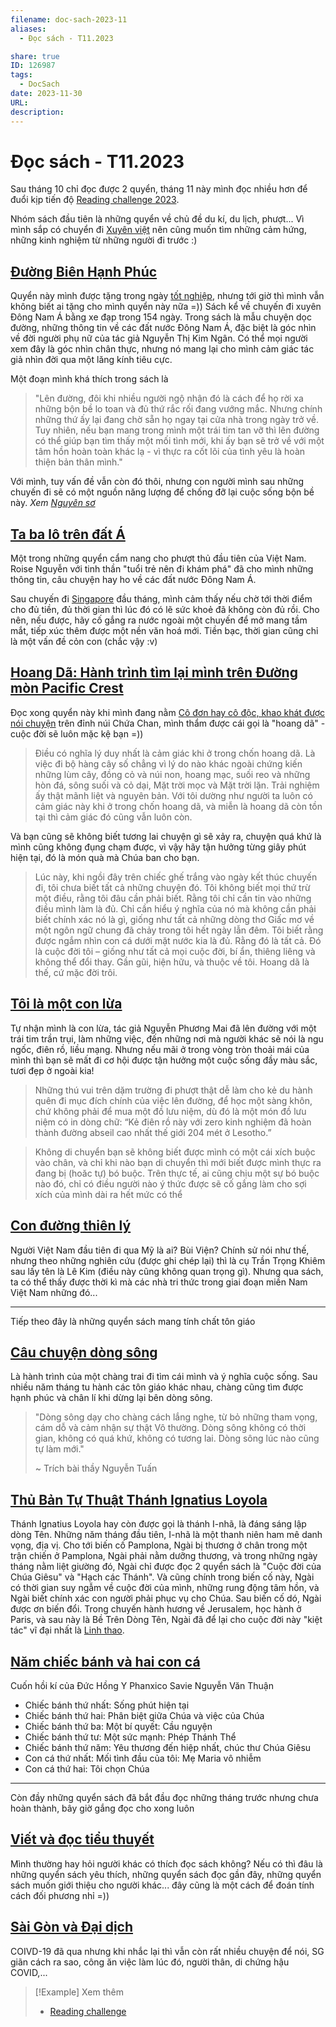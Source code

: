 ```yaml
---
filename: doc-sach-2023-11
aliases:
  - Đọc sách - T11.2023

share: true
ID: 126987
tags:
  - DocSach
date: 2023-11-30
URL: 
description:
---
```

# Đọc sách - T11.2023
Sau tháng 10 chỉ đọc được 2 quyển, tháng 11 này mình đọc nhiều hơn để đuổi kịp tiến độ [Reading challenge 2023](./reading-challenge-2023.md).

Nhóm sách đầu tiên là những quyển về chủ đề du kí, du lịch, phượt... Vì mình sắp có chuyển đi [Xuyên việt](./xuyen-viet-2023.md) nên cũng muốn tìm những cảm hứng, những kinh nghiệm từ những người đi trước :)
## [Đường Biên Hạnh Phúc](./duong-bien-hanh-phuc.md)

Quyển này mình được tặng trong ngày [tốt nghiệp](./hom-nay-toi-tot-nghiep.md), nhưng tới giờ thì mình vẫn không biết ai tặng cho mình quyển này nữa =)) Sách kể về chuyến đi xuyên Đông Nam Á bằng xe đạp trong 154 ngày. Trong sách là mẫu chuyện dọc đường, những thông tin về các đất nước Đông Nam Á, đặc biệt là góc nhìn về đời người phụ nữ của tác giả Nguyễn Thị Kim Ngân. Có thể mọi người xem đây là góc nhìn chân thực, nhưng nó mang lại cho mình cảm giác tác giả nhìn đời qua một lăng kính tiêu cực. 

Một đoạn mình khá thích trong sách là

> "Lên đường, đôi khi nhiều người ngộ nhận đó là cách để họ rời xa những bộn bề lo toan và đủ thứ rắc rối đang vướng mắc. Nhưng chính những thứ ấy lại đang chờ sẵn họ ngay tại cửa nhà trong ngày trở về. Tuy nhiên, nếu bạn mang trong mình một trái tim tan vỡ thì lên đường có thể giúp bạn tìm thấy một mối tình mới, khi ấy bạn sẽ trở về với một tâm hồn hoàn toàn khác lạ - vì thực ra cốt lõi của tình yêu là hoàn thiện bản thân mình."

Với mình, tuy vấn đề vẫn còn đó thôi, nhưng con người mình sau những chuyến đi sẽ có một nguồn năng lượng để chống đỡ lại cuộc sống bộn bề này. *Xem [Nguyên sơ](./nguyen-so.md)*
## [Ta ba lô trên đất Á](./ta-ba-lo-tren-dat-a.md)

Một trong những quyển cẩm nang cho phượt thủ đầu tiên của Việt Nam. Roise Nguyễn với tinh thần "tuổi trẻ nên đi khám phá" đã cho mình những thông tin, câu chuyện hay ho về các đất nước Đông Nam Á. 

Sau chuyến đi [Singapore](../../Singapore%20trip%202023.md) đầu tháng, mình cảm thấy nếu chờ tới thời điểm cho đủ tiền, đủ thời gian thì lúc đó có lẽ sức khoẻ đã không còn đủ rồi. Cho nên, nếu được, hãy cố gắng ra nước ngoài một chuyến để mở mang tầm mắt, tiếp xúc thêm được một nền văn hoá mới. Tiền bạc, thời gian cũng chỉ là một vấn đề cỏn con (chắc vậy :v)

## [Hoang Dã: Hành trình tìm lại mình trên Đường mòn Pacific Crest](./hoang-da-hanh-trinh-tim-lai-minh-tren-duong-mon-pacific-crest.md)

Đọc xong quyển này khi mình đang nằm [Cô đơn hay cô độc, khao khát được nói chuyện](./co-don-hay-co-doc-khao-khat-duoc-noi-chuyen.md) trên đỉnh núi Chứa Chan, mình thẩm được cái gọi là "hoang dã" - cuộc đời sẽ luôn mặc kệ bạn =)) 

> Điều có nghĩa lý duy nhất là cảm giác khi ở trong chốn hoang dã. Là việc đi bộ hàng cây số chẳng vì lý do nào khác ngoài chứng kiến những lùm cây, đồng cỏ và núi non, hoang mạc, suối reo và những hòn đá, sông suối và cỏ dại, Mặt trời mọc và Mặt trời lặn. Trải nghiệm ấy thật mãnh liệt và nguyên bản. Với tôi dường như người ta luôn có cảm giác này khi ở trong chốn hoang dã, và miễn là hoang dã còn tồn tại thì cảm giác đó cũng vẫn luôn còn.

Và bạn cũng sẽ không biết tương lai chuyện gì sẽ xảy ra, chuyện quá khứ là mình cũng không đụng chạm được, vì vậy hãy tận hưởng từng giây phút hiện tại, đó là món quà mà Chúa ban cho bạn.

> Lúc này, khi ngồi đây trên chiếc ghế trắng vào ngày kết thúc chuyến đi, tôi chưa biết tất cả những chuyện đó. Tôi không biết mọi thứ trừ một điều, rằng tôi đâu cần phải biết. Rằng tôi chỉ cần tin vào những điều mình làm là đủ. Chỉ cần hiểu ý nghĩa của nó mà không cần phải biết chính xác nó là gì, giống như tất cả những dòng thơ Giấc mơ về một ngôn ngữ chung đã chảy trong tôi hết ngày lẫn đêm. Tôi biết rằng được ngắm nhìn con cá dưới mặt nước kia là đủ. Rằng đó là tất cả. Đó là cuộc đời tôi – giống như tất cả mọi cuộc đời, bí ẩn, thiêng liêng và không thể đổi thay. Gần gũi, hiện hữu, và thuộc về tôi. Hoang dã là thế, cứ mặc đời trôi.

## [Tôi là một con lừa](../../T%C3%B4i%20l%C3%A0%20m%E1%BB%99t%20con%20l%E1%BB%ABa.md)

Tự nhận mình là con lừa, tác giả Nguyễn Phương Mai đã lên đường với một trái tim trần trụi, làm những việc, đến những nơi mà người khác sẽ nói là ngu ngốc, điên rồ, liều mạng. Nhưng nếu mãi ở trong vòng tròn thoải mái của mình thì bạn sẽ mất đi cơ hội được tận hưởng một cuộc sống đầy màu sắc, tươi đẹp ở ngoài kia!

> Những thú vui trên dặm trường đi phượt thật dễ làm cho kẻ du hành quên đi mục đích chính của việc lên đường, để học một sàng khôn, chứ không phải để mua một đồ lưu niệm, dù đó là một món đồ lưu niệm có in dòng chữ: “Kẻ điên rồ này với zero kinh nghiệm đã hoàn thành đường abseil cao nhất thế giới 204 mét ở Lesotho.” 

> Không di chuyển bạn sẽ không biết được mình có một cái xích buộc vào chân, và chỉ khi nào bạn di chuyển thì mới biết được mình thực ra đang bị (hoăc tự) bó buộc. Trên thực tế, ai cũng chịu một sự bó buộc nào đó, chỉ có điều người nào ý thức được sẽ cố gắng làm cho sợi xích của mình dài ra hết mức có thể
## [Con đường thiên lý](../../Con%20%C4%91%C6%B0%E1%BB%9Dng%20thi%C3%AAn%20l%C3%BD.md)
Người Việt Nam đầu tiên đi qua Mỹ là ai? Bùi Viện? Chính sử nói như thế, nhưng theo những nghiên cứu (được ghi chép lại) thì là cụ Trần Trọng Khiêm sau lấy tên là Lê Kim (điều này cũng không quan trọng gì). Nhưng qua sách, ta có thể thấy được thời kì mà các nhà tri thức trong giai đoạn miền Nam Việt Nam những đó...

---

Tiếp theo đây là những quyển sách mang tính chất tôn giáo

## [Câu chuyện dòng sông](./cau-chuyen-dong-song.md)

Là hành trình của một chàng trai đi tìm cái mình và ý nghĩa cuộc sống. Sau nhiều năm tháng tu hành các tôn giáo khác nhau, chàng cũng tìm được hạnh phúc và chân lí khi dừng lại bên dòng sông. 

> "Dòng sông dạy cho chàng cách lắng nghe, từ bỏ những tham vọng, cám dỗ và cảm nhận sự thật Vô thường. Dòng sông không có thời gian, không có quá khứ, không có tương lai. Dòng sông lúc nào cũng tự làm mới."
> 
> ~ Trích bài thầy Nguyễn Tuấn

## [Thủ Bản Tự Thuật Thánh Ignatius Loyola](../../Th%E1%BB%A7%20B%E1%BA%A3n%20T%E1%BB%B1%20Thu%E1%BA%ADt%20Th%C3%A1nh%20Ignatius%20Loyola.md)

Thánh Ignatius Loyola hay còn được gọi là thánh I-nhã, là đáng sáng lập dòng Tên. Những năm tháng đầu tiên, I-nhã là một thanh niên ham mê danh vọng, địa vị. Cho tới biến cố Pamplona, Ngài bị thương ở chân trong một trận chiến ở Pamplona, Ngài phải nằm dưỡng thương, và trong những ngày tháng nằm liệt giường đó, Ngài chỉ được đọc 2 quyển sách là "Cuộc đời của Chúa Giêsu" và "Hạch các Thánh". Và cũng chính trong biến cố này, Ngài có thời gian suy ngẫm về cuộc đời của mình, những rung động tâm hồn, và Ngài biết chính xác con người phải phục vụ cho Chúa. Sau biến cố dó, Ngài được ơn biến đổi. Trong chuyến hành hương về Jerusalem, học hành ở Paris, và sau này là Bề Trên Dòng Tên, Ngài đã để lại cho cuộc đời này "kiệt tác" vĩ đại nhất là [Linh thao](./linh-thao.md).

## [Năm chiếc bánh và hai con cá](../../N%C4%83m%20chi%E1%BA%BFc%20b%C3%A1nh%20v%C3%A0%20hai%20con%20c%C3%A1.md)

Cuốn hồi kí của Đức Hồng Y Phanxico Savie Nguyễn Văn Thuận

- Chiếc bánh thứ nhất: Sống phút hiện tại
- Chiếc bánh thứ hai: Phân biệt giữa Chúa và việc của Chúa
- Chiếc bánh thứ ba: Một bí quyết: Cầu nguyện
- Chiếc bánh thứ tư: Một sức mạnh: Phép Thánh Thể
- Chiếc bánh thứ năm: Yêu thương đến hiệp nhất, chúc thư Chúa Giêsu
- Con cá thứ nhất: Mối tình đầu của tôi: Mẹ Maria vô nhiễm
- Con cá thứ hai: Tôi chọn Chúa

---

Còn đầy những quyển sách đã bắt đầu đọc những tháng trước nhưng chưa hoàn thành, bây giờ gắng đọc cho xong luôn

## [Viết và đọc tiểu thuyết](./viet-va-doc-tieu-thuyet.md)

Mình thường hay hỏi người khác có thích đọc sách không? Nếu có thì đâu là những quyển sách yêu thích, những quyển sách đọc gần đây, những quyển sách muốn giới thiệu cho người khác... đây cũng là một cách để đoán tính cách đối phương nhỉ =))
## [Sài Gòn và Đại dịch](../../S%C3%A0i%20G%C3%B2n%20v%C3%A0%20%C4%90%E1%BA%A1i%20d%E1%BB%8Bch.md)

COIVD-19 đã qua nhưng khi nhắc lại thì vẫn còn rất nhiều chuyện để nói, SG giãn cách ra sao, công ăn việc làm lúc đó, người thân, di chứng hậu COVID,...

> [!Example] Xem thêm
> - [Reading challenge](./reading-challenge.md)